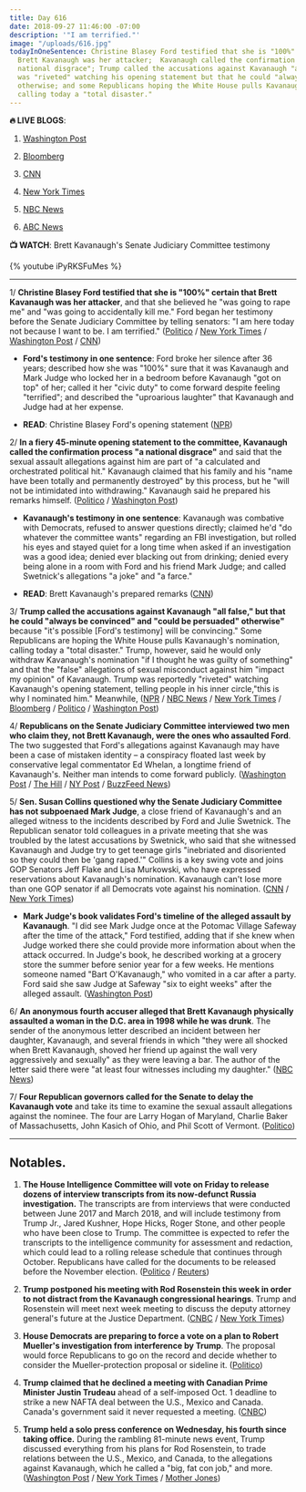 ```yaml
---
title: Day 616
date: 2018-09-27 11:46:00 -07:00
description: '"I am terrified."'
image: "/uploads/616.jpg"
todayInOneSentence: Christine Blasey Ford testified that she is "100%" certain that
  Brett Kavanaugh was her attacker;  Kavanaugh called the confirmation process "a
  national disgrace"; Trump called the accusations against Kavanaugh "all false" and
  was "riveted" watching his opening statement but that he could "always be convinced"
  otherwise; and some Republicans hoping the White House pulls Kavanaugh's nomination,
  calling today a "total disaster."
---
```


**🔥 LIVE BLOGS**:

1. [Washington Post](https://www.washingtonpost.com/politics/kavanaugh-hearing-christine-blasey-ford-to-give-senate-testimony-about-sexual-assault-allegation/2018/09/27/fc216170-c1c3-11e8-b338-a3289f6cb742_story.html)

2. [Bloomberg](https://www.bloomberg.com/news/live-blog/2018-09-18/supreme-court-nominee-kavanaugh-accuser-testify-in-senate-hearing)

3. [CNN](https://www.cnn.com/politics/live-news/kavanaugh-ford-sexual-assault-hearing/index.html)

4. [New York Times](https://www.nytimes.com/2018/09/27/us/politics/kavanaugh-blasey-ford.html)

5. [NBC News](https://www.nbcnews.com/politics/politics-news/live-blog-kavanaugh-ford-testify-senate-judiciary-committee-n913556)

6. [ABC News](https://abcnews.go.com/Politics/kavanaugh-ford-testify-senate-judiciary-committee-live-updates/story?id=58107237)

**📺 WATCH**: Brett Kavanaugh's Senate Judiciary Committee testimony

{% youtube iPyRKSFuMes %}

---

1/ **Christine Blasey Ford testified that she is "100%" certain that Brett Kavanaugh was her attacker**, and that she believed he "was going to rape me" and "was going to accidentally kill me." Ford began her testimony before the Senate Judiciary Committee by telling senators: "I am here today not because I want to be. I am terrified." ([Politico](https://www.politico.com/story/2018/09/27/kavanaugh-ford-hearing-supreme-court-847090) / [New York Times](https://www.nytimes.com/2018/09/27/us/politics/dr-blasey-ford-testimony-kavanaugh.html) / [Washington Post](https://www.washingtonpost.com/politics/kavanaugh-hearing-christine-blasey-ford-to-give-senate-testimony-about-sexual-assault-allegation/2018/09/27/fc216170-c1c3-11e8-b338-a3289f6cb742_story.html) / [CNN](https://www.cnn.com/2018/09/27/politics/blasey-ford-kavanaugh-hearing-notable-moments/index.html))

* **Ford's testimony in one sentence**: Ford broke her silence after 36 years; described how she was "100%" sure that it was Kavanaugh and Mark Judge who locked her in a bedroom before Kavanaugh "got on top" of her; called it her "civic duty" to come forward despite feeling "terrified"; and described the "uproarious laughter" that Kavanaugh and Judge had at her expense.

* **READ**: Christine Blasey Ford's opening statement ([NPR](https://www.npr.org/2018/09/26/651941113/read-christine-blasey-fords-opening-statement-for-senate-hearing))

2/ **In a fiery 45-minute opening statement to the committee, Kavanaugh called the confirmation process "a national disgrace"** and said that the sexual assault allegations against him are part of "a calculated and orchestrated political hit." Kavanaugh claimed that his family and his "name have been totally and permanently destroyed" by this process, but he "will not be intimidated into withdrawing." Kavanaugh said he prepared his remarks himself. ([Politico](https://www.politico.com/story/2018/09/27/kavanaugh-ford-hearing-supreme-court-847090) / [Washington Post](https://www.washingtonpost.com/politics/2018/09/27/brett-kavanaugh-just-got-remarkably-angry-political-supreme-court-nominee/))

* **Kavanaugh's testimony in one sentence**: Kavanaugh was combative with Democrats, refused to answer questions directly; claimed he'd "do whatever the committee wants" regarding an FBI investigation, but rolled his eyes and stayed quiet for a long time when asked if an investigation was a good idea; denied ever blacking out from drinking; denied every being alone in a room with Ford and his friend Mark Judge; and called Swetnick's allegations "a joke" and "a farce."

* **READ**: Brett Kavanaugh's prepared remarks ([CNN](https://www.cnn.com/2018/09/26/politics/kavanaugh-prepared-testimony/index.html))

3/ **Trump called the accusations against Kavanaugh "all false," but that he could "always be convinced" and "could be persuaded" otherwise"** because "it's possible \[Ford's testimony\] will be convincing." Some Republicans are hoping the White House pulls Kavanaugh's nomination, calling today a "total disaster." Trump, however, said he would only withdraw Kavanaugh's nomination "if I thought he was guilty of something" and that the "false" allegations of sexual misconduct against him "impact my opinion" of Kavanaugh. Trump was reportedly "riveted" watching Kavanaugh's opening statement, telling people in his inner circle,"this is why I nominated him." Meanwhile, ([NPR](https://www.npr.org/2018/09/26/651545283/watch-live-trump-holds-press-conference-at-u-n) / [NBC News](https://www.nbcnews.com/politics/politics-news/trump-says-false-sexual-misconduct-claims-against-him-impact-his-n913546) / [New York Times](https://www.nytimes.com/2018/09/26/us/politics/trump-press-conference.html) / [Bloomberg](https://www.bloomberg.com/news/articles/2018-09-27/trump-is-said-to-stand-behind-kavanaugh-as-testimony-unfolds?srnd=premium) / [Politico](https://www.politico.com/newsletters/playbook-pm/2018/09/27/100-percent-315349) / [Washington Post](https://www.washingtonpost.com/politics/kavanaugh-hearing-christine-blasey-ford-to-give-senate-testimony-about-sexual-assault-allegation/2018/09/27/fc216170-c1c3-11e8-b338-a3289f6cb742_story.html))

4/ **Republicans on the Senate Judiciary Committee interviewed two men who claim they, not Brett Kavanaugh, were the ones who assaulted Ford**. The two suggested that Ford's allegations against Kavanaugh may have been a case of mistaken identity – a conspiracy floated last week by conservative legal commentator Ed Whelan, a longtime friend of Kavanaugh's. Neither man intends to come forward publicly. ([Washington Post](https://www.washingtonpost.com/politics/senate-gop-makes-late-hour-mention-of-possible-other-attackers-of-ford-angering-democrats/2018/09/27/ee926f66-c247-11e8-b338-a3289f6cb742_story.html) / [The Hill](https://thehill.com/regulation/court-battles/408678-witnesses-say-ford-may-have-mistaken-them-for-kavanaugh) / [NY Post](https://nypost.com/2018/09/27/two-men-tell-senate-that-they-not-kavanaugh-assaulted-ford/) / [BuzzFeed News](https://www.buzzfeednews.com/article/zoetillman/two-men-told-senate-staffers-they-had-the-encounter-with))

5/ **Sen. Susan Collins questioned why the Senate Judiciary Committee has not subpoenaed Mark Judge**, a close friend of Kavanaugh's and an alleged witness to the incidents described by Ford and Julie Swetnick. The Republican senator told colleagues in a private meeting that she was troubled by the latest accusations by Swetnick, who said that she witnessed Kavanaugh and Judge try to get teenage girls "inebriated and disoriented so they could then be 'gang raped.'" Collins is a key swing vote and joins GOP Senators Jeff Flake and Lisa Murkowski, who have expressed reservations about Kavanaugh's nomination. Kavanaugh can't lose more than one GOP senator if all Democrats vote against his nomination. ([CNN](https://www.cnn.com/2018/09/26/politics/susan-collins-brett-kavanaugh/index.html) / [New York Times](https://www.nytimes.com/2018/09/26/us/politics/kavanaugh-calendar.html))

* **Mark Judge's book validates Ford's timeline of the alleged assault by Kavanaugh**. "I did see Mark Judge once at the Potomac Village Safeway after the time of the attack," Ford testified, adding that if she knew when Judge worked there she could provide more information about when the attack occurred. In Judge's book, he described working at a grocery store the summer before senior year for a few weeks. He mentions someone named "Bart O'Kavanaugh," who vomited in a car after a party. Ford said she saw Judge at Safeway "six to eight weeks" after the alleged assault. ([Washington Post](https://www.washingtonpost.com/politics/2018/09/27/mark-judges-book-validates-christine-fords-timeline-alleged-kavanaugh-assault/))

6/ **An anonymous fourth accuser alleged that Brett Kavanaugh physically assaulted a woman in the D.C. area in 1998 while he was drunk**. The sender of the anonymous letter described an incident between her daughter, Kavanaugh, and several friends in which "they were all shocked when Brett Kavanaugh, shoved her friend up against the wall very aggressively and sexually" as they were leaving a bar. The author of the letter said there were "at least four witnesses including my daughter." ([NBC News](https://www.nbcnews.com/politics/supreme-court/senate-probing-new-allegation-misconduct-against-kavanaugh-n913581))

7/ **Four Republican governors called for the Senate to delay the Kavanaugh vote** and take its time to examine the sexual assault allegations against the nominee. The four are Larry Hogan of Maryland, Charlie Baker of Massachusetts, John Kasich of Ohio, and Phil Scott of Vermont. ([Politico](https://www.politico.com/story/2018/09/27/kavanaugh-governors-847804))

---

## Notables.

1. **The House Intelligence Committee will vote on Friday to release dozens of interview transcripts from its now-defunct Russia investigation.** The transcripts are from interviews that were conducted between June 2017 and March 2018, and will include testimony from Trump Jr., Jared Kushner, Hope Hicks, Roger Stone, and other people who have been close to Trump. The committee is expected to refer the transcripts to the intelligence community for assessment and redaction, which could lead to a rolling release schedule that continues through October. Republicans have called for the documents to be released before the November election. ([Politico](https://www.politico.com/story/2018/09/27/transcripts-russia-house-846231) / [Reuters](https://www.reuters.com/article/us-usa-trump-russia-congress/house-committee-to-vote-on-release-of-trump-russia-transcripts-idUSKCN1M72BH))

2. **Trump postponed his meeting with Rod Rosenstein this week in order to not distract from the Kavanaugh congressional hearings**. Trump and Rosenstein will meet next week meeting to discuss the deputy attorney general's future at the Justice Department. ([CNBC](https://www.cnbc.com/2018/09/27/trump-postpones-meeting-with-deputy-ag-rosenstein-until-next-week.html) / [New York Times](https://www.nytimes.com/2018/09/27/us/politics/trump-rosenstein.html))

3. **House Democrats are preparing to force a vote on a plan to Robert Mueller's investigation from interference by Trump**. The proposal would force Republicans to go on the record and decide whether to consider the Mueller-protection proposal or sideline it. ([Politico](https://www.politico.com/story/2018/09/27/democrats-vote-mueller-protection-bill-847888))

4. **Trump claimed that he declined a meeting with Canadian Prime Minister Justin Trudeau** ahead of a self-imposed Oct. 1 deadline to strike a new NAFTA deal between the U.S., Mexico and Canada. Canada's government said it never requested a meeting. ([CNBC](https://www.cnbc.com/2018/09/26/trump-i-rejected-a-meeting-with-canadas-trudeau.html))

5. **Trump held a solo press conference on Wednesday, his fourth since taking office.** During the rambling 81-minute news event, Trump discussed everything from his plans for Rod Rosenstein, to trade relations between the U.S., Mexico, and Canada, to the allegations against Kavanaugh, which he called a "big, fat con job," and more. ([Washington Post](https://www.washingtonpost.com/politics/give-it-to-me-trump-lets-loose-with-81-minutes-of-bluster-falsehoods-and-insults/2018/09/26/29dee98a-c1d7-11e8-97a5-ab1e46bb3bc7_story.html) / [New York Times](https://www.nytimes.com/2018/09/26/us/politics/trump-un-kavanaugh-rosenstein.html) / [Mother Jones](https://www.motherjones.com/politics/2018/09/donald-trump-press-conference-brett-kavanaugh/))